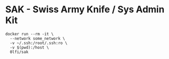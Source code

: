 # SAK - Swiss Army Knife / Sys Admin Kit

```
docker run --rm -it \
  --network some_network \
  -v ~/.ssh:/root/.ssh:ro \
  -v $(pwd):/host \
  0lfi/sak
```
